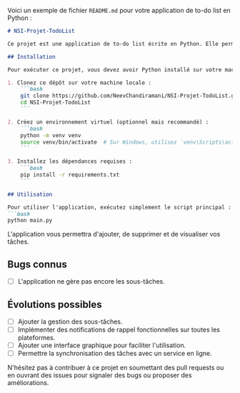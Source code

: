 Voici un exemple de fichier `README.md` pour votre application de to-do list en Python :

```markdown
# NSI-Projet-TodoList

Ce projet est une application de to-do list écrite en Python. Elle permet aux utilisateurs de gérer leurs tâches quotidiennes facilement.

## Installation

Pour exécuter ce projet, vous devez avoir Python installé sur votre machine. Suivez les étapes ci-dessous pour configurer et exécuter l'application :

1. Clonez ce dépôt sur votre machine locale :
    ```bash
    git clone https://github.com/NeevChandiramani/NSI-Projet-TodoList.git
    cd NSI-Projet-TodoList
    ```

2. Créez un environnement virtuel (optionnel mais recommandé) :
    ```bash
    python -m venv venv
    source venv/bin/activate  # Sur Windows, utilisez `venv\Scripts\activate`
    ```

3. Installez les dépendances requises :
    ```bash
    pip install -r requirements.txt
    ```

## Utilisation

Pour utiliser l'application, exécutez simplement le script principal :
```bash
python main.py
```

L'application vous permettra d'ajouter, de supprimer et de visualiser vos tâches.

## Bugs connus

- [ ] L'application ne gère pas encore les sous-tâches.

## Évolutions possibles

- [ ] Ajouter la gestion des sous-tâches.
- [ ] Implémenter des notifications de rappel fonctionnelles sur toutes les plateformes.
- [ ] Ajouter une interface graphique pour faciliter l'utilisation.
- [ ] Permettre la synchronisation des tâches avec un service en ligne.

N'hésitez pas à contribuer à ce projet en soumettant des pull requests ou en ouvrant des issues pour signaler des bugs ou proposer des améliorations.

```
